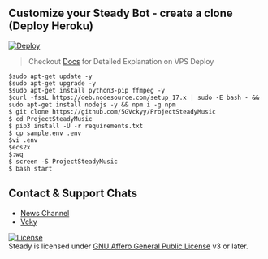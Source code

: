 ## Customize your Steady Bot - create a clone (Deploy Heroku)

[![Deploy](https://www.herokucdn.com/deploy/button.svg)](https://heroku.com/deploy?template=https://github.com/5GVckyy/ProjectSteadyMusic)

> Checkout [Docs](https://notreallyshikhar.gitbook.io/yukkimusicbot/deployment/local-hosting-or-vps) for Detailed Explanation on VPS Deploy

```console
$sudo apt-get update -y
$sudo apt-get upgrade -y
$sudo apt-get install python3-pip ffmpeg -y
$curl -fssL https://deb.nodesource.com/setup_17.x | sudo -E bash - && sudo apt-get install nodejs -y && npm i -g npm
$ git clone https://github.com/5GVckyy/ProjectSteadyMusic
$ cd ProjectSteadyMusic
$ pip3 install -U -r requirements.txt
$ cp sample.env .env
$vi .env
$ecs2x
$:wq
$ screen -S ProjectSteadyMusic
$ bash start
```
## Contact & Support Chats

 - [News Channel ](https://t.me/Vecekayehhh) 
 - [Vcky ](https://t.me/Ammuyee) 

[![License](https://www.gnu.org/graphics/agplv3-155x51.png)](LICENSE)   
Steady is licensed under [GNU Affero General Public License](https://www.gnu.org/licenses/agpl-3.0.en.html) v3 or later.

